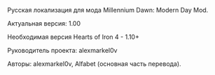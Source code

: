 Русская локализация для мода Millennium Dawn: Modern Day Mod.

Актуальная версия: 1.00

Необходимая версия Hearts of Iron 4 - 1.10+

Руководитель проекта: alexmarkel0v

Авторы: alexmarkel0v, Alfabet (основная часть перевода).
